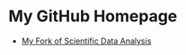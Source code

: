 # My GitHub Homepage

* [My Fork of Scientific Data Analysis](./scientific-data-analysis/index.html)

